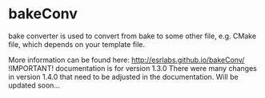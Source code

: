 # bakeConv
bake converter is used to convert from bake to some other file, e.g. CMake file, which depends on your template file.

More information can be found here:  http://esrlabs.github.io/bakeConv/
!IMPORTANT! documentation is for version 1.3.0
There were many changes in version 1.4.0 that need to be adjusted in the documentation. Will be updated soon...
